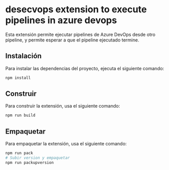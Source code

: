# desecvops extension to execute pipelines in azure devops

Esta extensión permite ejecutar pipelines de Azure DevOps desde otro pipeline, y permite esperar a que el pipeline ejecutado termine.

## Instalación

Para instalar las dependencias del proyecto, ejecuta el siguiente comando:

```bash
npm install
```

## Construir

Para construir la extensión, usa el siguiente comando:

```bash
npm run build
```

## Empaquetar

Para empaquetar la extensión, usa el siguiente comando:

```bash
npm run pack
# Subir version y empaquetar
npm run packupversion
```
